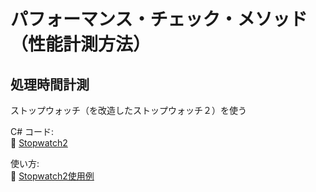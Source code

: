 # パフォーマンス・チェック・メソッド（性能計測方法）

## 処理時間計測

ストップウォッチ（を改造したストップウォッチ２）を使う  

C# コード:  
📄 [Stopwatch2](../VisualStudioProjects/RPGMakerUnitePractice/RPGMakerUnitePractice/Stopwatch2.cs)  

使い方:  
📄 [Stopwatch2使用例](../VisualStudioProjects/RPGMakerUnitePractice/RPGMakerUnitePractice/Stopwatch2Example.cs)  
